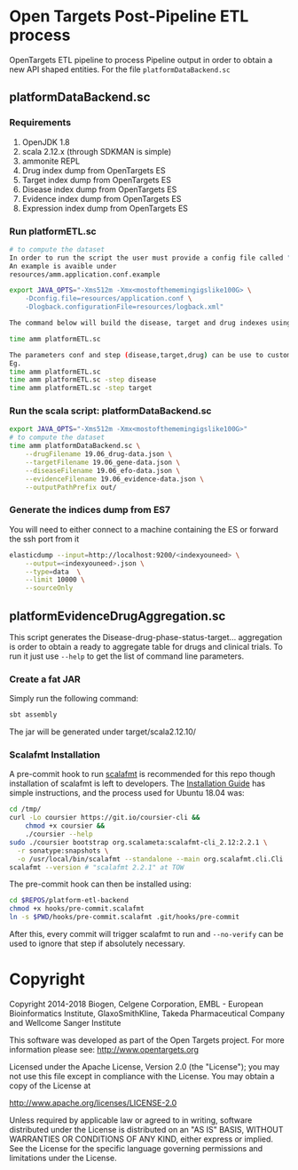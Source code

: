 # Open Targets Post-Pipeline ETL process

OpenTargets ETL pipeline to process Pipeline output in order to obtain a new API shaped entities. For the file 
`platformDataBackend.sc`

## platformDataBackend.sc

### Requirements

1. OpenJDK 1.8
2. scala 2.12.x (through SDKMAN is simple)
3. ammonite REPL
4. Drug index dump from OpenTargets ES
5. Target index dump from OpenTargets ES
6. Disease index dump from OpenTargets ES
7. Evidence index dump from OpenTargets ES
8. Expression index dump from OpenTargets ES


### Run platformETL.sc
```sh
# to compute the dataset
In order to run the script the user must provide a config file called "amm.application.conf"
An example is avaible under
resources/amm.application.conf.example

export JAVA_OPTS="-Xms512m -Xmx<mostofthememingigslike100G> \
    -Dconfig.file=resources/application.conf \
    -Dlogback.configurationFile=resources/logback.xml"

The command below will build the disease, target and drug indexes using the config file under resources/amm.application.conf

time amm platformETL.sc  

The parameters conf and step (disease,target,drug) can be use to customise the index to build
Eg.
time amm platformETL.sc
time amm platformETL.sc -step disease
time amm platformETL.sc -step target

```


### Run the scala script: platformDataBackend.sc

```sh
export JAVA_OPTS="-Xms512m -Xmx<mostofthememingigslike100G>"
# to compute the dataset
time amm platformDataBackend.sc \
    --drugFilename 19.06_drug-data.json \
    --targetFilename 19.06_gene-data.json \
    --diseaseFilename 19.06_efo-data.json \
    --evidenceFilename 19.06_evidence-data.json \
    --outputPathPrefix out/
```

### Generate the indices dump from ES7

You will need to either connect to a machine containing the ES or forward the ssh port from it
```sh
elasticdump --input=http://localhost:9200/<indexyouneed> \
    --output=<indexyouneed>.json \
    --type=data  \
    --limit 10000 \
    --sourceOnly
```

## platformEvidenceDrugAggregation.sc

This script generates the Disease-drug-phase-status-target... aggregation is order to obtain a ready 
to aggregate table for drugs and clinical trials. To run it just use `--help` to get the list of 
command line parameters.



### Create a fat JAR
Simply run the following command:

```bash
sbt assembly
```
The jar will be generated under target/scala2.12.10/

### Scalafmt Installation

A pre-commit hook to run [scalafmt](https://scalameta.org/scalafmt/) is recommended for 
this repo though installation of scalafmt is left to developers. The [Installation Guide](https://scalameta.org/scalafmt/docs/installation.html)
has simple instructions, and the process used for Ubuntu 18.04 was:

```bash
cd /tmp/  
curl -Lo coursier https://git.io/coursier-cli &&
    chmod +x coursier &&
    ./coursier --help
sudo ./coursier bootstrap org.scalameta:scalafmt-cli_2.12:2.2.1 \
  -r sonatype:snapshots \
  -o /usr/local/bin/scalafmt --standalone --main org.scalafmt.cli.Cli
scalafmt --version # "scalafmt 2.2.1" at TOW
```

The pre-commit hook can then be installed using:

```bash
cd $REPOS/platform-etl-backend
chmod +x hooks/pre-commit.scalafmt 
ln -s $PWD/hooks/pre-commit.scalafmt .git/hooks/pre-commit
```

After this, every commit will trigger scalafmt to run and ```--no-verify``` can be 
used to ignore that step if absolutely necessary.



# Copyright
Copyright 2014-2018 Biogen, Celgene Corporation, EMBL - European Bioinformatics Institute, GlaxoSmithKline, Takeda Pharmaceutical Company and Wellcome Sanger Institute

This software was developed as part of the Open Targets project. For more information please see: http://www.opentargets.org

Licensed under the Apache License, Version 2.0 (the "License");
you may not use this file except in compliance with the License.
You may obtain a copy of the License at

   http://www.apache.org/licenses/LICENSE-2.0

Unless required by applicable law or agreed to in writing, software
distributed under the License is distributed on an "AS IS" BASIS,
WITHOUT WARRANTIES OR CONDITIONS OF ANY KIND, either express or implied.
See the License for the specific language governing permissions and
limitations under the License.
